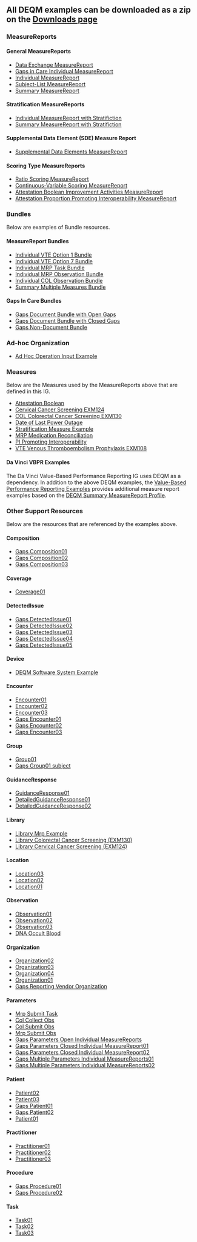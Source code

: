 
## All DEQM examples can be downloaded as a zip on the [Downloads page](downloads.html)

### MeasureReports

#### General MeasureReports
* [Data Exchange MeasureReport](MeasureReport-datax-measurereport01.html)
* [Gaps in Care Individual MeasureReport](MeasureReport-gaps-indv-measurereport04.html)
* [Individual MeasureReport](MeasureReport-indv-measurereport01.html)
* [Subject-List MeasureReport](MeasureReport-subjectlist-measurereport01.html)
* [Summary MeasureReport](MeasureReport-summ-measurereport02.html)

#### Stratification MeasureReports
* [Individual MeasureReport with Stratifiction](MeasureReport-indv-measurreport-stratification-example.html)
* [Summary MeasureReport with Stratifiction](MeasureReport-summ-medicare-stratification-example.html)

#### Supplemental Data Element (SDE) Measure Report
* [Supplemental Data Elements MeasureReport](MeasureReport-sde-example.html)

#### Scoring Type MeasureReports
* [Ratio Scoring MeasureReport](MeasureReport-ratio-measurereport01.html)
* [Continuous-Variable Scoring MeasureReport](MeasureReport-date-of-last-power-outage.html)
* [Attestation Boolean Improvement Activities MeasureReport](MeasureReport-attestation-boolean-example.html)
* [Attestation Proportion Promoting Interoperability MeasureReport](MeasureReport-MeasureReport-PI-example.html)

### Bundles
Below are examples of Bundle resources.

#### MeasureReport Bundles
* [Individual VTE Option 1 Bundle](Bundle-single-indv-vte-report-option1.html)
* [Individual VTE Option 7 Bundle](Bundle-single-indv-vte-report-option7.html)
* [Individual MRP Task Bundle](Bundle-single-indv-mrp-task-report.html)
* [Individual MRP Observation Bundle](Bundle-single-indv-mrp-obs-report.html)
* [Individual COL Observation Bundle](Bundle-single-indv-col-obs-report.html)
* [Summary Multiple Measures Bundle](Bundle-multiple-summ-report.html)

#### Gaps In Care Bundles
* [Gaps Document Bundle with Open Gaps](Bundle-single-gaps-open-indv-report01.html)
* [Gaps Document Bundle with Closed Gaps](Bundle-single-gaps-closed-indv-report01.html)
* [Gaps Non-Document Bundle](Bundle-non-document-gaps-in-care.html)

### Ad-hoc Organization
* [Ad Hoc Operation Input Example](Organization-ad-hoc-organization.html)

### Measures
Below are the Measures used by the MeasureReports above that are defined in this IG.
* [Attestation Boolean](Measure-attestation-boolean-example.html)
* [Cervical Cancer Screening EXM124](https://hl7.org/fhir/us/cqfmeasures/Measure-EXM124-FHIR.html)
* [COL Colorectal Cancer Screening EXM130](https://hl7.org/fhir/us/cqfmeasures/Measure-EXM130-FHIR.htmll)
* [Date of Last Power Outage](Measure-date-of-last-power-outage.html)
* [Stratification Measure Example](https://hl7.org/fhir/us/cqfmeasures/Measure-EXM55-FHIR.html)
* [MRP Medication Reconciliation](Measure-measure-mrp-example.html)
* [PI Promoting Interoperability](Measure-measure-pi-example.html)
* [VTE Venous Thromboembolism Prophylaxis EXM108](https://hl7.org/fhir/us/cqfmeasures/Measure-EXM108-FHIR.html)

#### Da Vinci VBPR Examples
The Da Vinci Value-Based Performance Reporting IG uses DEQM as a dependency. In addition to the above DEQM examples, 
the [Value-Based Performance Reporting Examples](https://build.fhir.org/ig/HL7/davinci-vbpr/examples.html) provides additional 
measure report examples based on the [DEQM Summary MeasureReport Profile](StructureDefinition-summary-measurereport-deqm.html).

### Other Support Resources
Below are the resources that are referenced by the examples above.
#### Composition
* [Gaps Composition01](Composition-gaps-composition01.html)
* [Gaps Composition02](Composition-gaps-composition02.html)
* [Gaps Composition03](Composition-gaps-composition03.html)

#### Coverage
* [Coverage01](Coverage-coverage01.html)

#### DetectedIssue
* [Gaps DetectedIssue01](DetectedIssue-gaps-detectedissue01.html)
* [Gaps DetectedIssue02](DetectedIssue-gaps-detectedissue02.html)
* [Gaps DetectedIssue03](DetectedIssue-gaps-detectedissue03.html)
* [Gaps DetectedIssue04](DetectedIssue-gaps-detectedissue04.html)
* [Gaps DetectedIssue05](DetectedIssue-gaps-detectedissue05.html)

#### Device
* [DEQM Software System Example](Device-deqm-software-system-example.html)

#### Encounter
* [Encounter01](Encounter-encounter01.html)
* [Encounter02](Encounter-encounter02.html)
* [Encounter03](Encounter-encounter03.html)
* [Gaps Encounter01](Encounter-gaps-encounter01.html)
* [Gaps Encounter02](Encounter-gaps-encounter02.html)
* [Gaps Encounter03](Encounter-gaps-encounter03.html)

#### Group
* [Group01](Group-group01.html)
* [Gaps Group01 subject](Group-gaps-subject-group01.html)

#### GuidanceResponse
* [GuidanceResponse01](GuidanceResponse-guidanceresponse01.html)
* [DetailedGuidanceResponse01](GuidanceResponse-detailedguidanceresponse01.html)
* [DetailedGuidanceResponse02](GuidanceResponse-detailedguidanceresponse02.html)

#### Library
* [Library Mrp Example](Library-library-mrp-example.html)
* [Library Colorectal Cancer Screening (EXM130)](Library-library-exm130-example.html)
* [Library Cervical Cancer Screening (EXM124)](Library-library-exm124-example.html)

#### Location
* [Location03](Location-location03.html)
* [Location02](Location-location02.html)
* [Location01](Location-location01.html)

#### Observation
* [Observation01](Observation-observation01.html)
* [Observation02](Observation-observation02.html)
* [Observation03](Observation-observation03.html)
* [DNA Occult Blood](Observation-DNA-occultblood.html)

#### Organization
* [Organization02](Organization-organization02.html)
* [Organization03](Organization-organization03.html)
* [Organization04](Organization-organization04.html)
* [Organization01](Organization-organization01.html)
* [Gaps Reporting Vendor Organization](Organization-gaps-organization-reportingvendor.html)

#### Parameters
* [Mrp Submit Task](Parameters-mrp-submit-task.html)
* [Col Collect Obs](Parameters-col-collect-obs.html)
* [Col Submit Obs](Parameters-col-submit-obs.html)
* [Mrp Submit Obs](Parameters-mrp-submit-obs.html)
* [Gaps Parameters Open Individual MeasureReports](Parameters-single-gaps-open-indv-report01.html)
* [Gaps Parameters Closed Individual MeasureReport01](Parameters-single-gaps-closed-indv-report01.html)
* [Gaps Parameters Closed Individual MeasureReport02](Parameters-single-gaps-closed-indv-report02.html)
* [Gaps Multiple Parameters Individual MeasureReports01](Parameters-multiple-gaps-indv-report01.html)
* [Gaps Multiple Parameters Individual MeasureReports02](Parameters-multiple-gaps-indv-report02.html)

#### Patient
* [Patient02](Patient-patient02.html)
* [Patient03](Patient-patient03.html)
* [Gaps Patient01](Patient-gaps-patient01.html)
* [Gaps Patient02](Patient-gaps-patient02.html)
* [Patient01](Patient-patient01.html)

#### Practitioner
* [Practitioner01](Practitioner-practitioner01.html)
* [Practitioner02](Practitioner-practitioner02.html)
* [Practitioner03](Practitioner-practitioner03.html)

#### Procedure
* [Gaps Procedure01](Procedure-gaps-procedure01.html)
* [Gaps Procedure02](Procedure-gaps-procedure02.html)

#### Task
* [Task01](Task-task01.html)
* [Task02](Task-task02.html)
* [Task03](Task-task03.html)

<!-- ================================================ -->
<!--  use this line to include an autogenerated list of all examples from the remove it if you would like to hand generate it -->

<!-- {% include example-list-generator.md %} -->
<!-- ================================================ -->

